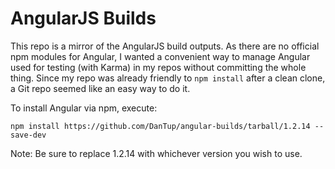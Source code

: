 AngularJS Builds
==============

This repo is a mirror of the AngularJS build outputs. As there are no official npm modules for Angular, I wanted a convenient way to manage Angular used for testing (with Karma) in my repos without committing the whole thing. Since my repo was already friendly to ```npm install``` after a clean clone, a Git repo seemed like an easy way to do it.

To install Angular via npm, execute:

    npm install https://github.com/DanTup/angular-builds/tarball/1.2.14 --save-dev
    
Note: Be sure to replace 1.2.14 with whichever version you wish to use.
